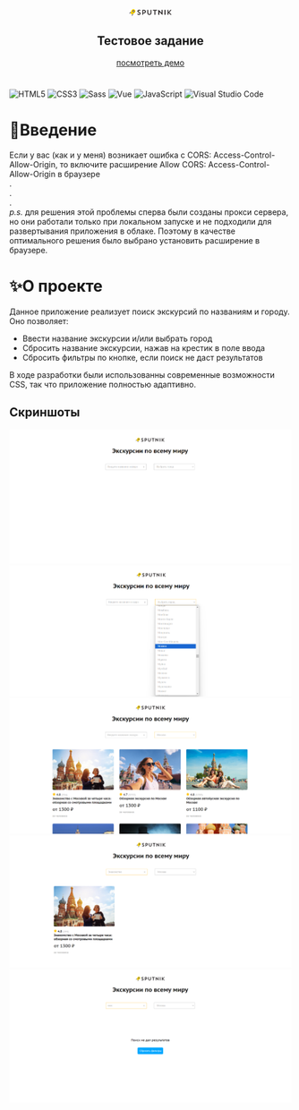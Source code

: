 <p align="center">
  <img style="width: 15%" src="/src/assets/logo.png">
  <h2 align="center"><b>Тестовое задание</b></h2>
   <p align="center">
          <a align="center" href="https://sputnik8-opal.vercel.app/">посмотреть демо</a>
       <br />
  </p>
</p>

# 
![HTML5](https://img.shields.io/badge/html5-%23E34F26.svg?style=for-the-badge&logo=html5&logoColor=white)
![CSS3](https://img.shields.io/badge/css3-%231572B6.svg?style=for-the-badge&logo=css3&logoColor=white)
![Sass](https://img.shields.io/badge/sass-%23CC6699.svg?style=for-the-badge&logo=sass&logoColor=white)
![Vue](https://img.shields.io/badge/vue-%234FC08D.svg?style=for-the-badge&logo=vuedotjs&logoColor=white)
![JavaScript](https://img.shields.io/badge/javascript-%23323330.svg?style=for-the-badge&logo=javascript&logoColor=%23F7DF1E)
![Visual Studio Code](https://img.shields.io/badge/Visual%20Studio%20Code-0078d7.svg?style=for-the-badge&logo=visual-studio-code&logoColor=white)


# 🔎Введение
Если у вас (как и у меня) возникает ошибка с CORS: Access-Control-Allow-Origin, то включите расширение Allow CORS: Access-Control-Allow-Origin в браузере <br/>
.  <br/>
.  <br/>
.  <br/>
<i>p.s.</i> для решения этой проблемы сперва были созданы прокси сервера, но они работали только при локальном запуске и не подходили для развертывания приложения в облаке. 
Поэтому в качестве оптимального решения было выбрано установить расширение в браузере. 

# ✨О проекте
Данное приложение реализует поиск экскурсий по названиям и городу. Оно позволяет:
- Ввести название экскурсии и/или выбрать город
- Сбросить название экскурсии, нажав на крестик в поле ввода
- Сбросить фильтры по кнопке, если поиск не даст результатов

В ходе разработки были использованны современные возможности CSS, так что приложение полностью адаптивно.


## Скриншоты
<img src="src/assets/screenshots/main.png">
<img src="src/assets/screenshots/city.png">
<img src="src/assets/screenshots/sort.png">
<img src="src/assets/screenshots/search.png">
<img src="src/assets/screenshots/reset.png">


